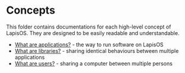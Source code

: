 # Concepts

This folder contains documentations for each high-level
concept of LapisOS. They are designed to be easily readable
and understandable.

- [What are applications?](applications.md) - the way to run software on LapisOS
- [What are libraries?](libraries.md) - sharing identical behaviours between multiple applications
- [What are users?](users.md) - sharing a computer between multiple persons